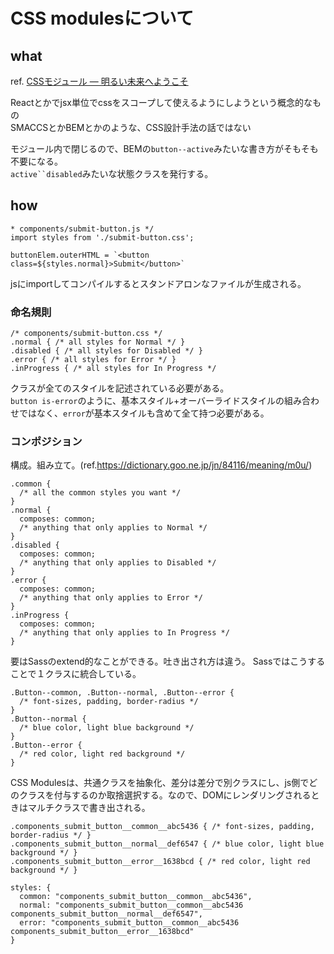 # CSS modulesについて

## what
ref. [CSSモジュール ― 明るい未来へようこそ](http://postd.cc/css-modules/)

Reactとかでjsx単位でcssをスコープして使えるようにしようという概念的なもの  
SMACCSとかBEMとかのような、CSS設計手法の話ではない  
  
モジュール内で閉じるので、BEMの`button--active`みたいな書き方がそもそも不要になる。  
`active``disabled`みたいな状態クラスを発行する。  


## how
```
* components/submit-button.js */
import styles from './submit-button.css';
 
buttonElem.outerHTML = `<button class=${styles.normal}>Submit</button>`
```

jsにimportしてコンパイルするとスタンドアロンなファイルが生成される。

### 命名規則
```
/* components/submit-button.css */
.normal { /* all styles for Normal */ }
.disabled { /* all styles for Disabled */ }
.error { /* all styles for Error */ }
.inProgress { /* all styles for In Progress */
```

クラスが全てのスタイルを記述されている必要がある。  
`button is-error`のように、基本スタイル+オーバーライドスタイルの組み合わせではなく、`error`が基本スタイルも含めて全て持つ必要がある。

### コンポジション
構成。組み立て。(ref.https://dictionary.goo.ne.jp/jn/84116/meaning/m0u/)

```
.common {
  /* all the common styles you want */
}
.normal {
  composes: common;
  /* anything that only applies to Normal */
}
.disabled {
  composes: common;
  /* anything that only applies to Disabled */
}
.error {
  composes: common;
  /* anything that only applies to Error */
}
.inProgress {
  composes: common;
  /* anything that only applies to In Progress */
}
```

要はSassのextend的なことができる。吐き出され方は違う。
Sassではこうすることで１クラスに統合している。
```
.Button--common, .Button--normal, .Button--error {
  /* font-sizes, padding, border-radius */
}
.Button--normal {
  /* blue color, light blue background */
}
.Button--error {
  /* red color, light red background */
}
```

CSS Modulesは、共通クラスを抽象化、差分は差分で別クラスにし、js側でどのクラスを付与するのか取捨選択する。なので、DOMにレンダリングされるときはマルチクラスで書き出される。
```
.components_submit_button__common__abc5436 { /* font-sizes, padding, border-radius */ }
.components_submit_button__normal__def6547 { /* blue color, light blue background */ }
.components_submit_button__error__1638bcd { /* red color, light red background */ }

```

```
styles: {
  common: "components_submit_button__common__abc5436",
  normal: "components_submit_button__common__abc5436 components_submit_button__normal__def6547",
  error: "components_submit_button__common__abc5436 components_submit_button__error__1638bcd"
}
```





